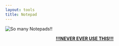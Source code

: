```yaml
---
layout: tools
title: Notepad
---
```


![So many Notepads!!](/res/gifs/8GB-of-Notepad.gif)

<center><b><u>!!!NEVER EVER USE THIS!!!</u></b></center>
